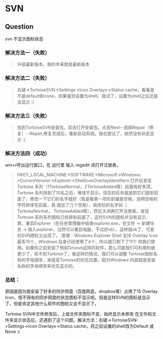# SVN
## Question
svn 不显示图标状态

### 解决方法一（失败）
> 升级最新版本。我的本来就是最新版本

### 解决方法二（失败）
> 右键->TortoiseSVN->Settings->Icon Overlays->Status cache，看看是不是default和none，如果是则设置为shell。我试了，设置为shell之后还是没显示 :(

### 解决方法三（失败）
> 找到TortoiseSVN安装包，双击打开安装包，点击Next--选择Repair（修复）--Repair,修复完成后，重新启动系统。我也尝试了，依然没有状态显示 :(

### 解决方法四（成功）
win+r呼出运行窗口，在 运行里 输入 regedit 进打开注册表，
> HKEY_LOCAL_MACHINE->SOFTWARE->Microsoft->Windows->CurrentVersion->Explorer->ShellIconOverlayIdentifiers 打开后发现Tortoise 系列（1TortoiseNormal，2TortoiseAdded等）前面有好多项，Tortoise 系列排到了10名之后，难怪不显示。现在的任务就是把它们提到前面了，修改一下它们的名字就好（我是看第一项的前缀是空格，说明空格的字符排序在前面，我 就加了几个空格），我改后的名字如（    TortoiseNormal，    TortoiseAdded等），然后关闭再打开注册表，发现Tortoise 系列系列图标已经排到前面了，这时SVN的图标并没有显示，靠，重启Explorer（在任务管理器中结束explorer.exe，在文件 -> 新建任务 -> 输入explorer，当然可以重启电脑，不过好sb），这样就ok了，可爱的SVN图标又出现了。
> 原理：Windows Explorer Shell 支持 Overlay Icon 最多15个，Windows 自身已经使用了4个，所以就只剩下了11个 供我们使用。如果你之前安装了例如Groove这样的软件，那么可能我们可利用的就更少了，轮不到Tortoise了。像这样的情况，我们可以调整 Tortoise图标名称的字母顺序，来提高Tortoise的优先位置，因为Windows 内部就是安装名称的字母顺序来优先显示的。

### 总结：

原因是因为我安装了好多的同步网盘（百度网盘，dropbox等）占用了15 Overlay Icon，怪不得有的同步网盘的状态图标不显示呢。但是这样SVN的图标是显示了，但是肯定其他什么软件的图标又会不显示了。

Tortoise SVN中文件修改后，上级文件夹图标不变，始终显示未修改
在文件和文件夹显示状态后，还遇到了这个问题。解决方法：右键->TortoiseSVN->Settings->Icon Overlays->Status cache，将之前设置的shell改为Default 或 None :)